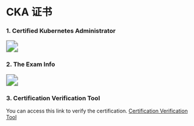 # CKA 证书


### 1. Certified Kubernetes Administrator

<img src="https://cdn.jsdelivr.net/gh/yeliansong/github-blog-PIC/blog-images/007S8ZIlgy1gf4lrnhi3oj315m0u07wh.jpg" style="zoom:200%;" />



### 2. The Exam Info

<img src="https://cdn.jsdelivr.net/gh/yeliansong/github-blog-PIC/blog-images/007S8ZIlgy1gf4lvw2z43j30o00h6myj.jpg" style="zoom:200%;" />



### 3. Certification Verification Tool

You can access this link to verify the certification.
[Certification Verification Tool](https://training.linuxfoundation.org/certification/verify/)
